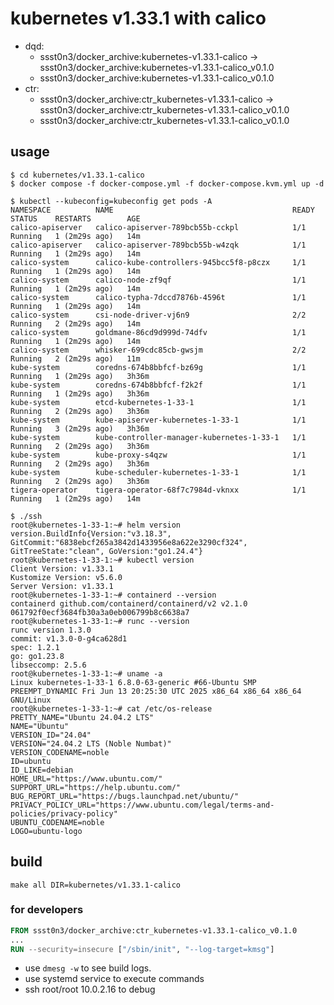 # kubernetes v1.33.1 with calico

* dqd:
  * ssst0n3/docker_archive:kubernetes-v1.33.1-calico -> ssst0n3/docker_archive:kubernetes-v1.33.1-calico_v0.1.0
  * ssst0n3/docker_archive:kubernetes-v1.33.1-calico_v0.1.0
* ctr:
  * ssst0n3/docker_archive:ctr_kubernetes-v1.33.1-calico -> ssst0n3/docker_archive:ctr_kubernetes-v1.33.1-calico_v0.1.0
  * ssst0n3/docker_archive:ctr_kubernetes-v1.33.1-calico_v0.1.0

## usage

```shell
$ cd kubernetes/v1.33.1-calico
$ docker compose -f docker-compose.yml -f docker-compose.kvm.yml up -d
```

```shell
$ kubectl --kubeconfig=kubeconfig get pods -A
NAMESPACE          NAME                                        READY   STATUS    RESTARTS        AGE
calico-apiserver   calico-apiserver-789bcb55b-cckpl            1/1     Running   1 (2m29s ago)   14m
calico-apiserver   calico-apiserver-789bcb55b-w4zqk            1/1     Running   1 (2m29s ago)   14m
calico-system      calico-kube-controllers-945bcc5f8-p8czx     1/1     Running   1 (2m29s ago)   14m
calico-system      calico-node-zf9qf                           1/1     Running   1 (2m29s ago)   14m
calico-system      calico-typha-7dccd7876b-4596t               1/1     Running   1 (2m29s ago)   14m
calico-system      csi-node-driver-vj6n9                       2/2     Running   2 (2m29s ago)   14m
calico-system      goldmane-86cd9d999d-74dfv                   1/1     Running   1 (2m29s ago)   14m
calico-system      whisker-699cdc85cb-gwsjm                    2/2     Running   2 (2m29s ago)   11m
kube-system        coredns-674b8bbfcf-bz69g                    1/1     Running   1 (2m29s ago)   3h36m
kube-system        coredns-674b8bbfcf-f2k2f                    1/1     Running   1 (2m29s ago)   3h36m
kube-system        etcd-kubernetes-1-33-1                      1/1     Running   2 (2m29s ago)   3h36m
kube-system        kube-apiserver-kubernetes-1-33-1            1/1     Running   3 (2m29s ago)   3h36m
kube-system        kube-controller-manager-kubernetes-1-33-1   1/1     Running   2 (2m29s ago)   3h36m
kube-system        kube-proxy-s4qzw                            1/1     Running   2 (2m29s ago)   3h36m
kube-system        kube-scheduler-kubernetes-1-33-1            1/1     Running   2 (2m29s ago)   3h36m
tigera-operator    tigera-operator-68f7c7984d-vknxx            1/1     Running   1 (2m29s ago)   14m
```


```shell
$ ./ssh
root@kubernetes-1-33-1:~# helm version
version.BuildInfo{Version:"v3.18.3", GitCommit:"6838ebcf265a3842d1433956e8a622e3290cf324", GitTreeState:"clean", GoVersion:"go1.24.4"}
root@kubernetes-1-33-1:~# kubectl version
Client Version: v1.33.1
Kustomize Version: v5.6.0
Server Version: v1.33.1
root@kubernetes-1-33-1:~# containerd --version
containerd github.com/containerd/containerd/v2 v2.1.0 061792f0ecf3684fb30a3a0eb006799b8c6638a7
root@kubernetes-1-33-1:~# runc --version
runc version 1.3.0
commit: v1.3.0-0-g4ca628d1
spec: 1.2.1
go: go1.23.8
libseccomp: 2.5.6
root@kubernetes-1-33-1:~# uname -a
Linux kubernetes-1-33-1 6.8.0-63-generic #66-Ubuntu SMP PREEMPT_DYNAMIC Fri Jun 13 20:25:30 UTC 2025 x86_64 x86_64 x86_64 GNU/Linux
root@kubernetes-1-33-1:~# cat /etc/os-release
PRETTY_NAME="Ubuntu 24.04.2 LTS"
NAME="Ubuntu"
VERSION_ID="24.04"
VERSION="24.04.2 LTS (Noble Numbat)"
VERSION_CODENAME=noble
ID=ubuntu
ID_LIKE=debian
HOME_URL="https://www.ubuntu.com/"
SUPPORT_URL="https://help.ubuntu.com/"
BUG_REPORT_URL="https://bugs.launchpad.net/ubuntu/"
PRIVACY_POLICY_URL="https://www.ubuntu.com/legal/terms-and-policies/privacy-policy"
UBUNTU_CODENAME=noble
LOGO=ubuntu-logo
```

## build

```shell
make all DIR=kubernetes/v1.33.1-calico
```


### for developers

```dockerfile
FROM ssst0n3/docker_archive:ctr_kubernetes-v1.33.1-calico_v0.1.0
...
RUN --security=insecure ["/sbin/init", "--log-target=kmsg"]
```

* use `dmesg -w` to see build logs.
* use systemd service to execute commands
* ssh root/root 10.0.2.16 to debug
